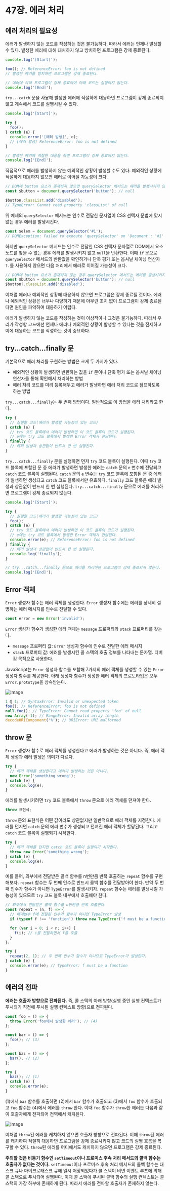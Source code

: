 # 47장. 에러 처리
## 에러 처리의 필요성
에러가 발생하지 않는 코드를 작성하는 것은 불가능하다. 따라서 에러는 언제나 발생할 수 있다. 발생한 에러에 대해 대처하지 않고 방치하면 프로그램은 강제 종료된다.

```javascript
console.log('[Start]');

foo(); // ReferenceError: foo is not defined
// 발생한 에러를 방치하면 프로그램은 강제 종료된다.

// 에러에 의해 프로그램이 강제 종료되어 아래 코드는 실행되지 않는다.
console.log('[End]');
```

`try...catch` 문을 사용해 발생한 에러에 적절하게 대응하면 프로그램이 강제 종료되지 않고 계속해서 코드를 실행시킬 수 있다.

```javascript
console.log('[Start]');

try {
  foo();
} catch (e) {
  console.error('[에러 발생]', e);
  // [에러 발생] ReferenceError: foo is not defined
}

// 발생한 에러에 적절한 대응을 하면 프로그램이 강제 종료되지 않는다.
console.log('[End]');
```

직접적으로 에러를 발생하지 않는 예외적인 상황이 발생할 수도 있다. 예외적인 상황에 적절하게 대응하지 않으면 에러로 이어질 가능성이 크다.

```javascript
// DOM에 button 요소가 존재하지 않으면 querySelector 메서드는 에러를 발생시키지 않고 null을 반환한다.
const $button = document.querySelector('button'); // null

$button.classList.add('disabled');
// TypeError: Cannot read property 'classList' of null
```

위 예제의 `querySelector` 메서드는 인수로 전달한 문자열이 CSS 선택자 문법에 맞지 않는 경우 에러를 발생시킨다.

```javascript
const $elem = document.querySelector('#1');
// DOMException: Failed to execute 'querySelector' on 'Document': '#1' is not a valid selector.
```

하지만 `querySelector` 메서드는 인수로 전달한 CSS 선택자 문자열로 DOM에서 요소 노드를 찾을 수 없는 경우 에러를 발생시키지 않고 `null`을 반환한다. 이때 `if` 문으로 `querySelector` 메서드의 반환값을 확인하거나 단축 평가 또는 옵셔널 체이닝 연산자 `?.`를 사용하지 않으면 다음 처리에서 에러로 이어질 가능성이 크다.

```javascript
// DOM에 button 요소가 존재하지 않는 경우 querySelector 메서드는 에러를 발생시키지 않고 null을 반환한다.
const $button = document.querySelector('button'); // null
$button?.classList.add('disabled');
```

이처럼 에러나 예외적인 상황에 대응하지 않으면 프로그램은 강제 종료될 것이다. 에러나 예외적인 상황은 너무나 다양하기 때문에 아무런 조치 없이 프로그램이 강제 종료된다면 원인을 파악하여 대응하기 어렵다.

에러가 발생하지 않는 코드를 작성하는 것이 이상적이나 그것은 불가능하다. 따라서 우리가 작성항 코드에선 언제나 에러나 예외적인 상황이 발생할 수 있다는 것을 전제하고 이에 대응하는 코드를 작성하는 것이 중요하다.

## try...catch...finally 문
기본적으로 에러 처리를 구현하는 방법은 크게 두 가지가 있다.

- 예외적인 상황이 발생하면 반환하는 값을 `if` 문이나 단축 평가 또는 옵셔널 체이닝 연산자를 통해 확인해서 처리하는 방법
- 에러 처리 코드를 미리 등록해두고 에러가 발생하면 에러 처리 코드로 점프하도록 하는 방법

`try...catch...finally`는 두 번째 방법이다. 일반적으로 이 방법을 에러 처리라고 한다.

```javascript
try {
  // 실행할 코드(에러가 발생할 가능성이 있는 코드)
} catch (e) {
  // try 코드 블록에서 에러가 발생하면 이 코드 블록의 코드가 실행된다.
  // e에는 try 코드 블록에서 발생한 Error 객체가 전달된다.
} finally {
  // 에러 발생과 상관없이 반드시 한 번 실행된다.
}
```

`try...catch...finally` 문을 실행하면 먼저 `try` 코드 블록이 실행된다. 이때 `try` 코드 블록에 포함된 문 중 에러가 발생하면 발생한 에러는 `catch` 문의 `e` 변수에 전달되고 `catch` 코드 블록이 실행된다. `catch` 문의 `e` 변수는 `try` 코드 블록에 포함된 문 중 에러가 발생하면 생성되고 `catch` 코드 블록에서만 유효하다. `finally` 코드 블록은 에러 발생과 상관없이 반드시 한 번 실행된다. `try...catch...finally` 문으로 에러를 처리하면 프로그램이 강제 종료되지 않는다.

```javascript
console.log('[Start]');

try {
  // 실행할 코드(에러가 발생할 가능성이 있는 코드)
  foo();
} catch (e) {
  // try 코드 블록에서 에러가 발생하면 이 코드 블록의 코드가 실행된다.
  // e에는 try 코드 블록에서 발생한 Error 객체가 전달된다.
  console.error(e); // ReferenceError: foo is not defined
} finally {
  // 에러 발생과 상관없이 반드시 한 번 실행된다.
  console.log('finally');
}

// try...catch...finally 문으로 에러를 처리하면 프로그램이 강제 종료되지 않는다.
console.log('[End]');
```

## Error 객체
`Error` 생성자 함수는 에러 객체를 생성한다. `Error` 생성자 함수에는 에러를 상세히 설명하는 에러 메시지를 인수로 전달할 수 있다.

```javascript
const error = new Error('invalid');
```

`Error` 생성자 함수가 생성한 에러 객체는 `message` 프로퍼티와 `stack` 프로퍼티를 갖는다.
- `message` 프로퍼티 값: `Error` 생성자 함수에 인수로 전달한 에러 메시지
- `stack` 프로퍼티 값: 에러를 발생시킨 콜 스택의 호출 정보를 나타내는 문자열. 디버깅 목적으로 사용한다.

JavaScript는 `Error` 생성자 함수를 포함해 7가지의 에러 객체를 생성할 수 있는 `Error` 생성자 함수를 제공한다. 아래 생성자 함수가 생성한 에러 객체의 프로토타입은 모두 `Error.prototype`을 상속받는다.

![image](https://github.com/alanhakhyeonsong/LetsReadBooks/assets/60968342/e5d1416f-0f6c-4e92-b7e0-e3ac96d5d2a4)

```javascript
1 @ 1; // SyntaxError: Invalid or unexpected token
foo(); // ReferenceError: foo is not defined
null.foo(); // TypeError: Cannot read property 'foo' of null
new Array(-1); // RangeError: Invalid array length
decodeURIComponent('%'); // URIError: URI malformed
```

## throw 문
`Error` 생성자 함수로 에러 객체를 생성한다고 에러가 발생하는 것은 아니다. 즉, 에러 객체 생성과 에러 발생은 의미가 다르다.

```javascript
try {
  // 에러 객체를 생성한다고 에러가 발생하는 것은 아니다.
  new Error('something wrong');
} catch (e) {
  console.log(e);
}
```

에러를 발생시키려면 `try` 코드 블록에서 `throw` 문으로 에러 객체를 던져야 한다.

```javascript
throw 표현식;
```

`throw` 문의 표현식은 어떤 값이라도 상관없지만 일반적으로 에러 객체를 지정한다. 에러를 던지면 `catch` 문의 에러 변수가 생성되고 던져진 에러 객체가 할당된다. 그리고 `catch` 코드 블록이 실행되기 시작한다.

```javascript
try {
  // 에러 객체를 던지면 catch 코드 블록이 실행되기 시작한다.
  throw new Error('something wrong');
} catch (e) {
  console.log(e);
}
```

예를 들어, 외부에서 전달받은 콜백 함수를 n번만큼 반복 호출하는 `repeat` 함수를 구현해보자. `repeat` 함수는 두 번째 인수로 반드시 콜백 함수를 전달받아야 한다. 만약 두 번째 인수가 함수가 아니면 `TypeError`를 발생시키자. `repeat` 함수는 에러를 발생시킬 가능성이 있으므로 `try` 코드 블록 내부에서 호출해야 한다.

```javascript
// 외부에서 전달받은 콜백 함수를 n번만큼 반복 호출한다.
const repeat = (n, f) => {
  // 매개변수 f에 전달된 인수가 함수가 아니면 TypeError 발생
  if (typeof f !== 'function') throw new TypeError('f must be a function');

  for (var i = 0; i < n; i++) {
    f(i); // i를 전달하면서 f를 호출
  }
};

try {
  repeat(2, 1); // 두 번째 인수가 함수가 아니므로 TypeError가 발생한다.
} catch (e) {
  console.error(e); // TypeError: f must be a function
}
```

## 에러의 전파
**에러는 호출자 방향으로 전파된다.** 즉, 콜 스택의 아래 방향(실행 중인 실행 컨텍스트가 푸시되기 직전에 푸시된 실행 컨텍스트 방향)으로 전파된다.

```javascript
const foo = () => {
  throw Error('foo에서 발생한 에러'); // (4)
};

const bar = () => {
  foo(); // (3)
};

const baz = () => {
  bar(); // (2)
};

try {
  baz(); // (1)
} catch (e) {
  console.error(e);
}
```

(1)에서 `baz` 함수를 호출하면 (2)에서 `bar` 함수가 호출되고 (3)에서 `foo` 함수가 호출되고 `foo` 함수는 (4)에서 에러를 `throw` 한다. 이때 `foo` 함수가 `throw`한 에러는 다음과 같이 호출자에게 전파되어 전역에서 캐치된다.

![image](https://github.com/alanhakhyeonsong/LetsReadBooks/assets/60968342/57a098f0-86ad-4b58-8a7b-a7655d9fc8eb)

이처럼 `throw`된 에러를 캐치하지 않으면 호출자 방향으로 전파된다. 이때 `throw`된 에러를 캐치하여 적절히 대응하면 프로그램을 강제 종료시키지 않고 코드의 실행 흐름을 복구할 수 있다. `throw`된 에러를 어디에서도 캐치하지 않으면 프로그램은 강제 종료된다.

**주의할 것은 비동기 함수인 `setTimeout`이나 프로미스 후속 처리 메서드의 콜백 함수는 호출자가 없다는 것이다.** `setTimeout`이나 프로미스 후속 처리 메서드의 콜백 함수는 태스크 큐나 마이크로태스크 큐에 일시 저장되었다가 콜 스택이 비면 이벤트 루프에 의해 콜 스택으로 푸시되어 실행된다. 이때 콜 스택에 푸시된 콜백 함수의 실행 컨텍스트는 콜 스택의 가장 하부에 존재하게 된다. 따라서 에러를 전파할 호출자가 존재하지 않는다.